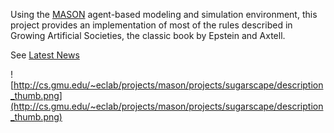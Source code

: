Using the [MASON](http://cs.gmu.edu/~eclab/projects/mason/) agent-based modeling and simulation environment, this project provides an implementation of most of the rules described in Growing Artificial Societies, the classic book by Epstein and Axtell.

See [Latest News](http://code.google.com/p/mason-sugarscape/wiki/LatestNews)

![http://cs.gmu.edu/~eclab/projects/mason/projects/sugarscape/description_thumb.png](http://cs.gmu.edu/~eclab/projects/mason/projects/sugarscape/description_thumb.png)